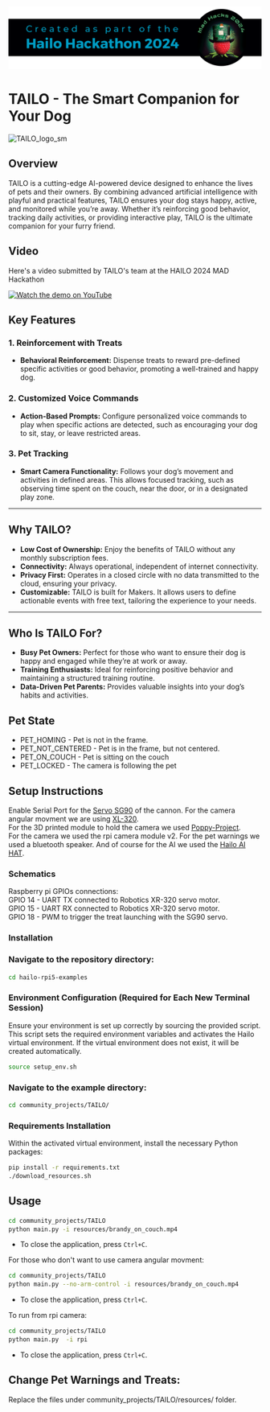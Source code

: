![](../../resources/Hackathon-banner-2024.png)

# TAILO - The Smart Companion for Your Dog

![TAILO_logo_sm](https://github.com/user-attachments/assets/49dd031c-6538-48e3-9aa8-d09c8ff93dc2)

## Overview 
TAILO is a cutting-edge AI-powered device designed to enhance the lives of pets and their owners. By combining advanced artificial intelligence with playful and practical features, TAILO ensures your dog stays happy, active, and monitored while you’re away. Whether it’s reinforcing good behavior, tracking daily activities, or providing interactive play, TAILO is the ultimate companion for your furry friend.

## Video
Here's a video submitted by TAILO's team at the HAILO 2024 MAD Hackathon

[![Watch the demo on YouTube](https://img.youtube.com/vi/dAok4_63W8E/0.jpg)](https://youtu.be/dAok4_63W8E)


## Key Features

### 1. Reinforcement with Treats
- **Behavioral Reinforcement:** Dispense treats to reward pre-defined specific activities or good behavior, promoting a well-trained and happy dog.
  
### 2. Customized Voice Commands
- **Action-Based Prompts:** Configure personalized voice commands to play when specific actions are detected, such as encouraging your dog to sit, stay, or leave restricted areas.

### 3. Pet Tracking
- **Smart Camera Functionality:** Follows your dog’s movement and activities in defined areas. This allows focused tracking, such as observing time spent on the couch, near the door, or in a designated play zone.
---

## Why TAILO?

- **Low Cost of Ownership:** Enjoy the benefits of TAILO without any monthly subscription fees.
- **Connectivity:** Always operational, independent of internet connectivity.
- **Privacy First:** Operates in a closed circle with no data transmitted to the cloud, ensuring your privacy.
- **Customizable:** TAILO is built for Makers. It allows users to define actionable events with free text, tailoring the experience to your needs.
  
---

## Who Is TAILO For?

- **Busy Pet Owners:** Perfect for those who want to ensure their dog is happy and engaged while they’re at work or away.
- **Training Enthusiasts:** Ideal for reinforcing positive behavior and maintaining a structured training routine.
- **Data-Driven Pet Parents:** Provides valuable insights into your dog’s habits and activities.

## Pet State
- PET_HOMING - Pet is not in the frame.
- PET_NOT_CENTERED - Pet is in the frame, but not centered.
- PET_ON_COUCH - Pet is sitting on the couch
- PET_LOCKED - The camera is following the pet

## Setup Instructions
Enable Serial Port for the [Servo SG90](http://www.ee.ic.ac.uk/pcheung/teaching/DE1_EE/stores/sg90_datasheet.pdf) of the cannon.
For the camera angular movment we are using [XL-320](https://emanual.robotis.com/docs/en/dxl/x/xl320/).  
For the 3D printed module to hold the camera we used [Poppy-Project](https://github.com/poppy-project/poppy-ergo-jr).  
For the camera we used the rpi camera module v2.
For the pet warnings we used a bluetooth speaker.
And of course for the AI we used the [Hailo AI HAT](https://www.raspberrypi.com/products/ai-hat/).  
### Schematics
Raspberry pi GPIOs connections:  
GPIO 14 - UART TX connected to Robotics XR-320 servo motor.    
GPIO 15 - UART RX connected to Robotics XR-320 servo motor.  
GPIO 18 - PWM to trigger the treat launching with the SG90 servo.  

### Installation
### Navigate to the repository directory:
```bash
cd hailo-rpi5-examples
```

### Environment Configuration  (Required for Each New Terminal Session)
Ensure your environment is set up correctly by sourcing the provided script. This script sets the required environment variables and activates the Hailo virtual environment. If the virtual environment does not exist, it will be created automatically.
```bash
source setup_env.sh
```
### Navigate to the example directory:
```bash
cd community_projects/TAILO/
```
### Requirements Installation
Within the activated virtual environment, install the necessary Python packages:
```bash
pip install -r requirements.txt
./download_resources.sh
```

## Usage
```bash
cd community_projects/TAILO
python main.py -i resources/brandy_on_couch.mp4
```
- To close the application, press `Ctrl+C`.

For those who don't want to use camera angular movment:
```bash
cd community_projects/TAILO
python main.py --no-arm-control -i resources/brandy_on_couch.mp4
```
- To close the application, press `Ctrl+C`.

To run from rpi camera:
```bash
cd community_projects/TAILO
python main.py  -i rpi
```
- To close the application, press `Ctrl+C`.


## Change Pet Warnings and Treats:
Replace the files under community_projects/TAILO/resources/ folder.
